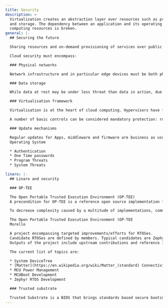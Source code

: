 ```yaml
---
title: Security
description: >
  Virtualization creates an abstraction layer over resources such as processors, memory,
  and storage. The dependency between an application and its operating system on
  computing resources is broken.
general: |-
  ## Securing the future

  Sharing resources and on-demand provisioning of services over public networks ensure that the threats faced by modern networks and devices are both more severe and ubiquitous. Defence must be in-depth and at every layer of the stack. 

  Cloud security must encompass:

  ### Physical networks

  Network infrastructure and in particular edge devices must be both physically and logically protected. Intrusion and molestation sensors triggering automatic shut-down should be enabled. Robust firewalls, multi-factor authorisation and authentication mechanisms, zero-trust zones and network isolation can all be employed.

  ### Data storage

  While data at rest may be under less threat than data in action, due to its potential value and commercial sensitivity it is a high value target for malicious actors. Effective data protection begins with the thorough categorisation of data and the implementation of appropriate controls based on relative value. Encryption, Hardware Security Modules (HSM) and robust access controls can provide the necessary protection.

  ### Virtualisation framework

  Virtualisation is at the heart of cloud computing. Hypervisors have full control over the Virtual Machine (VM) lifecycle and exploitation of their functionality would potentially be a catastrophic security incident. Hypervisors can be vulnerable to man-in-the-cloud attacks launched from applications running on VMs. 

  A number of basic controls can be considered mandatory protection: robust access control to cloud management accounts, rigorous patching, network separation particularly between VMs and management networks, disabling unnecessary services to prevent hijacking, and employing first-rate security tools.

  ### Update mechanisms

  Regular updates for Apps, middleware and firmware are business as usual for cloud management. However, the updating mechanisms employed must prevent well-known cloud attacks such as imposter attacks, man-in-the-middle, and man-in-the-cloud attacks. It is critical that updates only come from trusted sources and are not interfered with before they are installed. 
  Operating System

  * Authentication
  * One Time passwords
  * Program Threats
  * System Threats

linaro: |-
  ## Linaro and security

  ### OP-TEE

  The Open Portable Trusted Execution Environment (OP-TEE) 
  A precondition for OP-TEE is a reference open source implementation for Dependable Boot, Trust services and, Over-the-Air (OTA) updates with anti-bricking and anti-roll back protection. 

  To decrease complexity caused by a multitude of implementations, common kernels must be defined, utilised, and maintained. Additionally, a stable functional test framework is required. 

  The Open Portable Trusted Execution Environment (OP-TEE
  Morello

  A project encompassing targeted improvements/efforts for RTOSes.
  Candidate RTOSes are defined by members. Typical candidates are Zephyr, FreeRTOS, AzureRTOS etc.
  Outputs of the project include upstream contributions and reference implementation(s) that solve specific problems within the RTOS space. Work includes integration and support for specific use cases between RTOS and underlying firmware components like bootloader or secure firmware. The scope also covers features like system-wide configuration and MCU power management.

  The current list of topics are:

  * System DeviceTree
  * [Matter](https://en.wikipedia.org/wiki/Matter_(standard) Connectivity Integration
  * MCU Power Management
  * MCUBoot Development
  * Zephyr RTOS Development

  ### Trusted substrate

  Trusted Substrate is a BIOS that brings standards based secure booting and over-the-air (OTA) updates to the most trust demanding embedded computing projects such as automotive and robotics. The project aims to upstream all necessary technologies in multiple projects to enable Arm SystemReady compliance.
---
```


